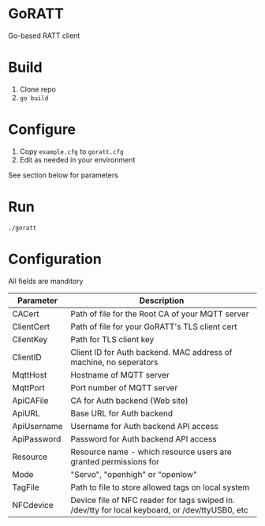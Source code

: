 # GoRATT

Go-based RATT client 

# Build

1. Clone repo
2. `go build`

# Configure

1. Copy `example.cfg` to `goratt.cfg`
2. Edit as needed in your environment

See section below for parameters

# Run

`./goratt`


# Configuration 

All fields are manditory

| Parameter | Description |
| ---------- | ------------- |
| CACert | Path of file for the Root CA of your MQTT server |
| ClientCert  | Path of file for your GoRATT's TLS client cert |
| ClientKey | Path for TLS client key |
| ClientID | Client ID for Auth backend. MAC address of machine, no seperators |
| MqttHost | Hostname of MQTT server |
| MqttPort | Port number of MQTT server |
| ApiCAFile | CA for Auth backend (Web site) |
| ApiURL | Base URL for Auth backend |
| ApiUsername | Username for Auth backend API access |
| ApiPassword | Password for Auth backend API access |
| Resource | Resource name - which resource users are granted permissions for |
| Mode  | "Servo", "openhigh" or "openlow" |
| TagFile | Path to file to store allowed tags on local system |
| NFCdevice |  Device file of NFC reader for tags swiped in. /dev/tty for local keyboard, or /dev/ttyUSB0, etc |

